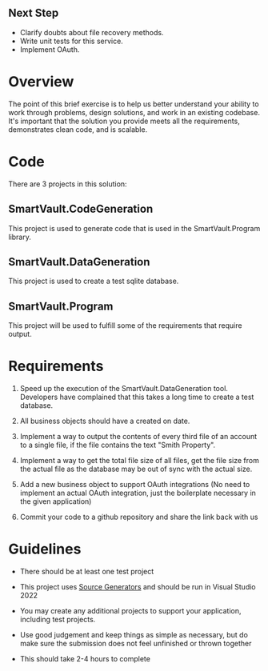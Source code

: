 ## Next Step

  - Clarify doubts about file recovery methods.
  - Write unit tests for this service.
  - Implement OAuth.

# Overview

The point of this brief exercise is to help us better understand your ability to work through problems, design solutions, and work in an existing codebase. It's important that the solution you provide meets all the requirements, demonstrates clean code, and is scalable.

# Code

There are 3 projects in this solution:

## SmartVault.CodeGeneration

This project is used to generate code that is used in the SmartVault.Program library.

## SmartVault.DataGeneration

This project is used to create a test sqlite database.

## SmartVault.Program

This project will be used to fulfill some of the requirements that require output.

# Requirements

1. Speed up the execution of the SmartVault.DataGeneration tool. Developers have complained that this takes a long time to create a test database.

2. All business objects should have a created on date.

3. Implement a way to output the contents of every third file of an account to a single file, if the file contains the text "Smith Property".

4. Implement a way to get the total file size of all files, get the file size from the actual file as the database may be out of sync with the actual size.

5. Add a new business object to support OAuth integrations (No need to implement an actual OAuth integration, just the boilerplate necessary in the given application)

6. Commit your code to a github repository and share the link back with us

# Guidelines

- There should be at least one test project

- This project uses [Source Generators](https://learn.microsoft.com/en-us/dotnet/csharp/roslyn-sdk/source-generators-overview) and should be run in Visual Studio 2022

- You may create any additional projects to support your application, including test projects.

- Use good judgement and keep things as simple as necessary, but do make sure the submission does not feel unfinished or thrown together

- This should take 2-4 hours to complete
